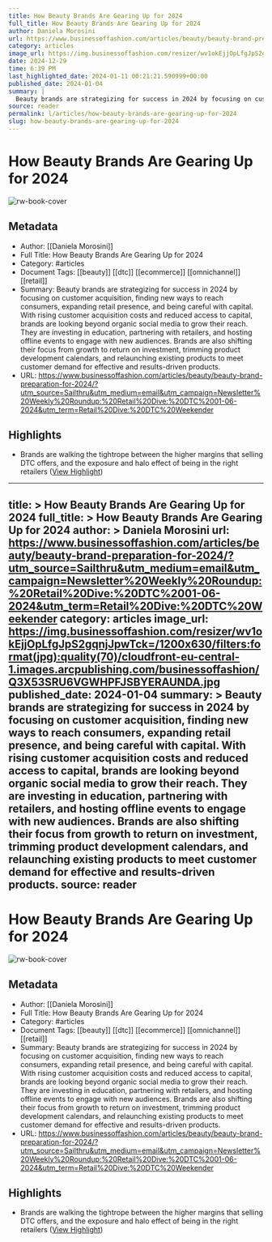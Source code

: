 ```yaml
---
title: How Beauty Brands Are Gearing Up for 2024
full_title: How Beauty Brands Are Gearing Up for 2024
author: Daniela Morosini
url: https://www.businessoffashion.com/articles/beauty/beauty-brand-preparation-for-2024/?utm_source=Sailthru&utm_medium=email&utm_campaign=Newsletter%20Weekly%20Roundup:%20Retail%20Dive:%20DTC%2001-06-2024&utm_term=Retail%20Dive:%20DTC%20Weekender
category: articles
image_url: https://img.businessoffashion.com/resizer/wv1okEjjOpLfgJpS2gqnjJpwTck=/1200x630/filters:format(jpg):quality(70)/cloudfront-eu-central-1.images.arcpublishing.com/businessoffashion/Q3X53SRU6VGWHPFJSBYERAUNDA.jpg
date: 2024-12-29
time: 6:39 PM
last_highlighted_date: 2024-01-11 00:21:21.590999+00:00
published_date: 2024-01-04
summary: |
  Beauty brands are strategizing for success in 2024 by focusing on customer acquisition, finding new ways to reach consumers, expanding retail presence, and being careful with capital. With rising customer acquisition costs and reduced access to capital, brands are looking beyond organic social media to grow their reach. They are investing in education, partnering with retailers, and hosting offline events to engage with new audiences. Brands are also shifting their focus from growth to return on investment, trimming product development calendars, and relaunching existing products to meet customer demand for effective and results-driven products.
source: reader
permalink: l/articles/how-beauty-brands-are-gearing-up-for-2024
slug: how-beauty-brands-are-gearing-up-for-2024
---
```

# How Beauty Brands Are Gearing Up for 2024

![rw-book-cover](https://img.businessoffashion.com/resizer/wv1okEjjOpLfgJpS2gqnjJpwTck=/1200x630/filters:format(jpg):quality(70)/cloudfront-eu-central-1.images.arcpublishing.com/businessoffashion/Q3X53SRU6VGWHPFJSBYERAUNDA.jpg)

## Metadata
- Author: [[Daniela Morosini]]
- Full Title: How Beauty Brands Are Gearing Up for 2024
- Category: #articles
- Document Tags: [[beauty]] [[dtc]] [[ecommerce]] [[omnichannel]] [[retail]] 
- Summary: Beauty brands are strategizing for success in 2024 by focusing on customer acquisition, finding new ways to reach consumers, expanding retail presence, and being careful with capital. With rising customer acquisition costs and reduced access to capital, brands are looking beyond organic social media to grow their reach. They are investing in education, partnering with retailers, and hosting offline events to engage with new audiences. Brands are also shifting their focus from growth to return on investment, trimming product development calendars, and relaunching existing products to meet customer demand for effective and results-driven products.
- URL: https://www.businessoffashion.com/articles/beauty/beauty-brand-preparation-for-2024/?utm_source=Sailthru&utm_medium=email&utm_campaign=Newsletter%20Weekly%20Roundup:%20Retail%20Dive:%20DTC%2001-06-2024&utm_term=Retail%20Dive:%20DTC%20Weekender

## Highlights
- Brands are walking the tightrope between the higher margins that selling DTC offers, and the exposure and halo effect of being in the right retailers ([View Highlight](https://read.readwise.io/read/01hktya69041nqc2vfkkfcvkwd))


---
title: >
  How Beauty Brands Are Gearing Up for 2024
full_title: >
  How Beauty Brands Are Gearing Up for 2024
author: >
  Daniela Morosini
url: https://www.businessoffashion.com/articles/beauty/beauty-brand-preparation-for-2024/?utm_source=Sailthru&utm_medium=email&utm_campaign=Newsletter%20Weekly%20Roundup:%20Retail%20Dive:%20DTC%2001-06-2024&utm_term=Retail%20Dive:%20DTC%20Weekender
category: articles
image_url: https://img.businessoffashion.com/resizer/wv1okEjjOpLfgJpS2gqnjJpwTck=/1200x630/filters:format(jpg):quality(70)/cloudfront-eu-central-1.images.arcpublishing.com/businessoffashion/Q3X53SRU6VGWHPFJSBYERAUNDA.jpg
published_date: 2024-01-04
summary: >
  Beauty brands are strategizing for success in 2024 by focusing on customer acquisition, finding new ways to reach consumers, expanding retail presence, and being careful with capital. With rising customer acquisition costs and reduced access to capital, brands are looking beyond organic social media to grow their reach. They are investing in education, partnering with retailers, and hosting offline events to engage with new audiences. Brands are also shifting their focus from growth to return on investment, trimming product development calendars, and relaunching existing products to meet customer demand for effective and results-driven products.
source: reader
---
# How Beauty Brands Are Gearing Up for 2024

![rw-book-cover](https://img.businessoffashion.com/resizer/wv1okEjjOpLfgJpS2gqnjJpwTck=/1200x630/filters:format(jpg):quality(70)/cloudfront-eu-central-1.images.arcpublishing.com/businessoffashion/Q3X53SRU6VGWHPFJSBYERAUNDA.jpg)

## Metadata
- Author: [[Daniela Morosini]]
- Full Title: How Beauty Brands Are Gearing Up for 2024
- Category: #articles
- Document Tags: [[beauty]] [[dtc]] [[ecommerce]] [[omnichannel]] [[retail]] 
- Summary: Beauty brands are strategizing for success in 2024 by focusing on customer acquisition, finding new ways to reach consumers, expanding retail presence, and being careful with capital. With rising customer acquisition costs and reduced access to capital, brands are looking beyond organic social media to grow their reach. They are investing in education, partnering with retailers, and hosting offline events to engage with new audiences. Brands are also shifting their focus from growth to return on investment, trimming product development calendars, and relaunching existing products to meet customer demand for effective and results-driven products.
- URL: https://www.businessoffashion.com/articles/beauty/beauty-brand-preparation-for-2024/?utm_source=Sailthru&utm_medium=email&utm_campaign=Newsletter%20Weekly%20Roundup:%20Retail%20Dive:%20DTC%2001-06-2024&utm_term=Retail%20Dive:%20DTC%20Weekender

## Highlights
- Brands are walking the tightrope between the higher margins that selling DTC offers, and the exposure and halo effect of being in the right retailers ([View Highlight](https://read.readwise.io/read/01hktya69041nqc2vfkkfcvkwd))


